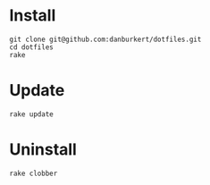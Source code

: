 # Install
    git clone git@github.com:danburkert/dotfiles.git
    cd dotfiles
    rake

# Update
    rake update

# Uninstall
    rake clobber
